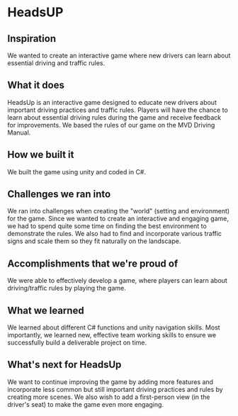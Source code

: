 # HeadsUP

## Inspiration
We wanted to create an interactive game where new drivers can learn about essential driving and traffic rules.

## What it does
HeadsUp is an interactive game designed to educate new drivers about important driving practices and traffic rules. Players will have the chance to learn about essential driving rules during the game and receive feedback for improvements. We based the rules of our game on the MVD Driving Manual.

## How we built it
We built the game using unity and coded in C#.

## Challenges we ran into
We ran into challenges when creating the "world" (setting and environment) for the game. Since we wanted to create an interactive and engaging game, we had to spend quite some time on finding the best environment to demonstrate the rules. We also had to find and incorporate various traffic signs and scale them so they fit naturally on the landscape.

## Accomplishments that we're proud of
We were able to effectively develop a game, where players can learn about driving/traffic rules by playing the game.

## What we learned
We learned about different C# functions and unity navigation skills. Most importantly, we learned new, effective team working skills to ensure we successfully build a deliverable project on time.

## What's next for HeadsUp
We want to continue improving the game by adding more features and incorporate less common but still important driving practices and rules by creating more scenes. We also wish to add a first-person view (in the driver's seat) to make the game even more engaging.
